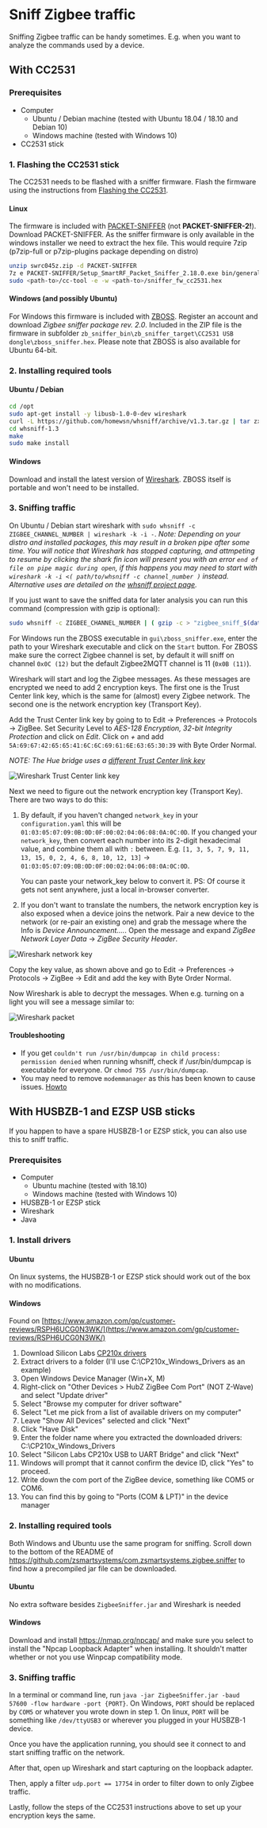 ---
---

# Sniff Zigbee traffic
Sniffing Zigbee traffic can be handy sometimes. E.g. when you want to analyze the commands used by a device.

## With CC2531
### Prerequisites
* Computer
  * Ubuntu / Debian machine (tested with Ubuntu 18.04 / 18.10 and Debian 10)
  * Windows machine (tested with Windows 10)
* CC2531 stick

### 1. Flashing the CC2531 stick
The CC2531 needs to be flashed with a sniffer firmware. Flash the firmware using the instructions from [Flashing the CC2531](../../guide/adapters/flashing/flashing_the_cc2531.md).

#### Linux
The firmware is included with [PACKET-SNIFFER](http://www.ti.com/tool/PACKET-SNIFFER) (not **PACKET-SNIFFER-2!**). Download PACKET-SNIFFER. As the sniffer firmware is only available in the windows installer we need to extract the hex file. This would require 7zip (p7zip-full or p7zip-plugins package depending on distro)
```bash
unzip swrc045z.zip -d PACKET-SNIFFER
7z e PACKET-SNIFFER/Setup_SmartRF_Packet_Sniffer_2.18.0.exe bin/general/firmware/sniffer_fw_cc2531.hex
sudo <path-to>/cc-tool -e -w <path-to>/sniffer_fw_cc2531.hex
```

#### Windows (and possibly Ubuntu)
For Windows this firmware is included with [ZBOSS](https://dsr-iot.com/downloads). Register an account and download *Zigbee sniffer package rev. 2.0*. Included in the ZIP file is the firmware in subfolder `zb_sniffer_bin\zb_sniffer_target\CC2531 USB dongle\zboss_sniffer.hex`. Please note that ZBOSS is also available for Ubuntu 64-bit.

### 2. Installing required tools

#### Ubuntu / Debian
```bash
cd /opt
sudo apt-get install -y libusb-1.0-0-dev wireshark
curl -L https://github.com/homewsn/whsniff/archive/v1.3.tar.gz | tar zx
cd whsniff-1.3
make
sudo make install
```

#### Windows
Download and install the latest version of [Wireshark](https://www.wireshark.org/download.html). ZBOSS itself is portable and won't need to be installed.

### 3. Sniffing traffic
On Ubuntu / Debian start wireshark with `sudo whsniff -c ZIGBEE_CHANNEL_NUMBER | wireshark -k -i -`. *Note: Depending on your distro and installed packages, this may result in a broken pipe after some time. You will notice that Wireshark has stopped capturing, and attmpeting to resume by clicking the shark fin icon will present you with an error `end of file on pipe magic during open`, if this happens you may need to start with `wireshark -k -i <( path/to/whsniff -c channel_number )` instead. Alternative uses are detailed on the [whsniff project page](https://github.com/homewsn/whsniff#how-to-use-locally).*

If you just want to save the sniffed data for later analysis you can run this command (compression with gzip is optional):
```bash
sudo whsniff -c ZIGBEE_CHANNEL_NUMBER | ( gzip -c > "zigbee_sniff_$(date +"%FT%H%M%S").pcap".gz & )
```

For Windows run the ZBOSS executable in `gui\zboss_sniffer.exe`, enter the path to your Wireshark executable and click on the `Start` button. For ZBOSS make sure the correct Zigbee channel is set, by default it will sniff on channel `0x0C (12)` but the default Zigbee2MQTT channel is 11 (`0x0B (11)`).

Wireshark will start and log the Zigbee messages. As these messages are encrypted we need to add 2 encryption keys. The first one is the Trust Center link key, which is the same for (almost) every Zigbee network. The second one is the network encryption key (Transport Key).

Add the Trust Center link key by going to to Edit -> Preferences -> Protocols -> ZigBee. Set Security Level to *AES-128 Encryption, 32-bit Integrity Protection* and click on *Edit*. Click on *+* and add `5A:69:67:42:65:65:41:6C:6C:69:61:6E:63:65:30:39` with Byte Order Normal.

*NOTE: The Hue bridge uses a [different Trust Center link key](https://peeveeone.com/2016/11/breakout-breakthrough/)*

![Wireshark Trust Center link key](../../images/wireshark_tclink_key.png)

Next we need to figure out the network encryption key (Transport Key). There are two ways to do this:

1) By default, if you haven't changed `network_key` in your `configuration.yaml` this will be `01:03:05:07:09:0B:0D:0F:00:02:04:06:08:0A:0C:0D`. If you changed your `network_key`, then convert each number into its 2-digit hexadecimal value, and combine them all with `:` between. E.g. `[1, 3, 5, 7, 9, 11, 13, 15, 0, 2, 4, 6, 8, 10, 12, 13]` -> `01:03:05:07:09:0B:0D:0F:00:02:04:06:08:0A:0C:0D`.

    You can paste your network_key below to convert it. PS: Of course it gets not sent anywhere, just a local in-browser converter.
    <NetworkKeyConverter/>

2) If you don't want to translate the numbers, the network encryption key is also exposed when a device joins the network. Pair a new device to the network (or re-pair an existing one) and grab the message where the Info is *Device Announcement....*. Open the message and expand *ZigBee Network Layer Data* -> *ZigBee Security Header*.

![Wireshark network key](../../images/wireshark_network_key.png)

Copy the key value, as shown above and go to Edit -> Preferences -> Protocols -> ZigBee -> Edit and add the key with Byte Order Normal.

Now Wireshark is able to decrypt the messages. When e.g. turning on a light you will see a message similar to:

![Wireshark packet](../../images/wireshark_packet.png)

#### Troubleshooting
* If you get `couldn't run /usr/bin/dumpcap in child process: permission denied` when running whsniff, check if /usr/bin/dumpcap is executable for everyone. Or `chmod 755 /usr/bin/dumpcap`.
* You may need to remove `modemmanager` as this has been known to cause issues. [Howto](../../guide/faq/README.md#modemmanager-is-installed)

## With HUSBZB-1 and EZSP USB sticks
If you happen to have a spare HUSBZB-1 or EZSP stick, you can also use this to sniff traffic.

### Prerequisites
* Computer
  * Ubuntu machine (tested with 18.10)
  * Windows machine (tested with Windows 10)
* HUSBZB-1 or EZSP stick
* Wireshark
* Java

### 1. Install drivers
#### Ubuntu
On linux systems, the HUSBZB-1 or EZSP stick should work out of the box with no modifications.

#### Windows
Found on [https://www.amazon.com/gp/customer-reviews/RSPH6UCG0N3WK/](https://www.amazon.com/gp/customer-reviews/RSPH6UCG0N3WK/)
1. Download Silicon Labs [CP210x drivers](https://www.silabs.com/developers/usb-to-uart-bridge-vcp-drivers)
2. Extract drivers to a folder (I'll use C:\CP210x_Windows_Drivers as an example)
3. Open Windows Device Manager (Win+X, M)
4. Right-click on "Other Devices > HubZ ZigBee Com Port" (NOT Z-Wave) and select "Update driver"
5. Select "Browse my computer for driver software"
6. Select "Let me pick from a list of available drivers on my computer"
7. Leave "Show All Devices" selected and click "Next"
8. Click "Have Disk"
9. Enter the folder name where you extracted the downloaded drivers: C:\CP210x_Windows_Drivers
10. Select "Silicon Labs CP210x USB to UART Bridge" and click "Next"
11. Windows will prompt that it cannot confirm the device ID, click "Yes" to proceed.
12. Write down the com port of the ZigBee device, something like COM5 or COM6.
  1. You can find this by going to "Ports (COM & LPT)" in the device manager

### 2. Installing required tools
Both Windows and Ubuntu use the same program for sniffing. Scroll down to the bottom of the README of https://github.com/zsmartsystems/com.zsmartsystems.zigbee.sniffer to find how a precompiled jar file can be downloaded.

#### Ubuntu
No extra software besides `ZigbeeSniffer.jar` and Wireshark is needed

#### Windows
Download and install https://nmap.org/npcap/ and make sure you select to install the "Npcap Loopback Adapter" when installing. It shouldn't matter whether or not you use Winpcap compatibility mode.

### 3. Sniffing traffic
In a terminal or command line, run `java -jar ZigbeeSniffer.jar -baud 57600 -flow hardware -port {PORT}`.
On Windows, `PORT` should be replaced by `COM5` or whatever you wrote down in step 1.
On linux, `PORT` will be something like `/dev/ttyUSB3` or wherever you plugged in your HUSBZB-1 device.

Once you have the application running, you should see it connect to and start sniffing traffic on the network.

After that, open up Wireshark and start capturing on the loopback adapter.

Then, apply a filter `udp.port == 17754` in order to filter down to only Zigbee traffic.

Lastly, follow the steps of the CC2531 instructions above to set up your encryption keys the same.
